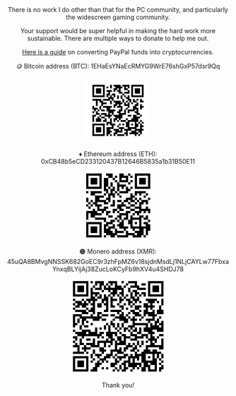 <div align="center"

There is no work I do other than that for the PC community, and particularly the widescreen gaming community.

Your support would be super helpful in making the hard work more sustainable. There are multiple ways to donate to help me out.


[Here is a guide](https://99bitcoins.com/buy-bitcoin/buy-bitcoin-with-paypal/) on converting PayPal funds into cryptocurrencies.


:coin: Bitcoin address (BTC): 1EHaEsYNaEcRMYG9WrE76shGxP57dsr9Qq

<img src="/donations/BTC.png" alt="BTC"/>


:diamonds: Ethereum address (ETH): 0xCB48b5eCD233120437B12646B5835a1b31B50E11

![](/donations/ETH.png)


:orange_circle: Monero address (XMR): 45uQA8BMvgNNSSK682GoEC9r3zhFpMZ6v18sjdnMsdLj1NLjCAYLw77FbxaYnxqBLYijAj38ZucLoKCyFb9hXV4u4SHDJ78

![](/donations/XMR.png)

Thank you!

</div>

